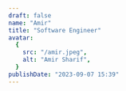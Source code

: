 ```yaml
---
draft: false
name: "Amir"
title: "Software Engineer"
avatar:
  {
    src: "/amir.jpeg",
    alt: "Amir Sharif",
  }
publishDate: "2023-09-07 15:39"
---
```

